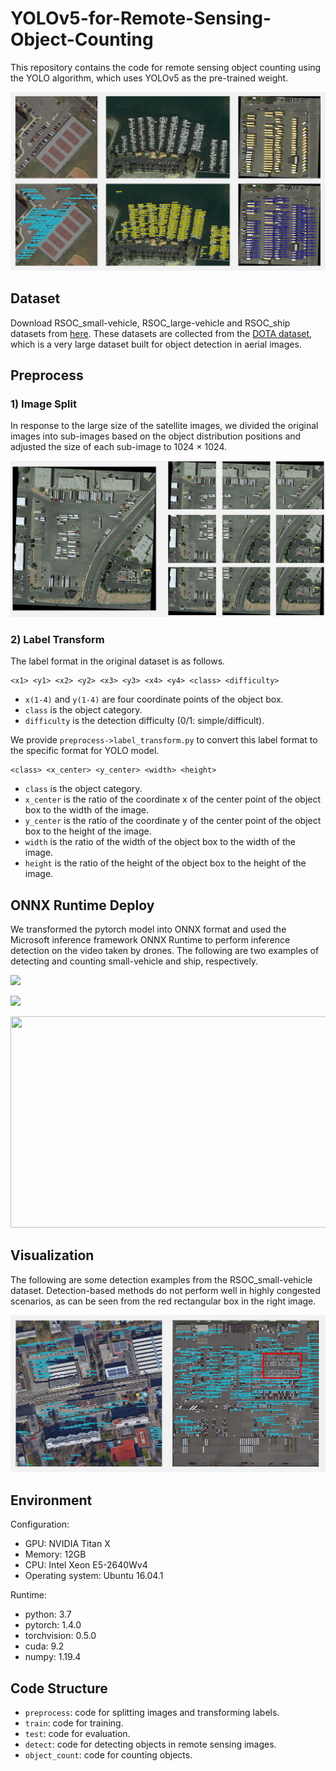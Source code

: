 # YOLOv5-for-Remote-Sensing-Object-Counting
This repository contains the code for remote sensing object counting using the YOLO algorithm, which uses YOLOv5 as the pre-trained weight.

![](https://github.com/huangyongbobo/YOLOv5-for-Remote-Sensing-Object-Counting/blob/main/detect_result.png)


## Dataset 
Download RSOC_small-vehicle, RSOC_large-vehicle and RSOC_ship datasets from [here](https://github.com/gaoguangshuai/Counting-from-Sky-A-Large-scale-Dataset-for-Remote-Sensing-Object-Counting-and-A-Benchmark-Method). These datasets are collected from the [DOTA dataset](https://captain-whu.github.io/DOTA/dataset.html), which is a very large dataset built for object detection in aerial images. 


## Preprocess
### 1) Image Split
In response to the large size of the satellite images, we divided the original images into sub-images based on the object distribution positions and adjusted the size of each sub-image to 1024 × 1024. 

![](https://github.com/huangyongbobo/YOLOv5-for-Remote-Sensing-Object-Counting/blob/main/show_image/image_split.png)

### 2) Label Transform
The label format in the original dataset is as follows.

```
<x1> <y1> <x2> <y2> <x3> <y3> <x4> <y4> <class> <difficulty>
``` 

* `x(1-4)` and `y(1-4)` are four coordinate points of the object box. 
* `class` is the object category. 
* `difficulty` is the detection difficulty (0/1: simple/difficult).

We provide `preprocess->label_transform.py` to convert this label format to the specific format for YOLO model. 

```
<class> <x_center> <y_center> <width> <height>
``` 

* `class` is the object category. 
* `x_center` is the ratio of the coordinate x of the center point of the object box to the width of the image. 
* `y_center` is the ratio of the coordinate y of the center point of the object box to the height of the image. 
* `width` is the ratio of the width of the object box to the width of the image. 
* `height` is the ratio of the height of the object box to the height of the image. 


## ONNX Runtime Deploy
We transformed the pytorch model into ONNX format and used the Microsoft inference framework ONNX Runtime to perform inference detection on the video taken by drones. The following are two examples of detecting and counting small-vehicle and ship, respectively.

![](https://github.com/huangyongbobo/YOLOv5-for-Remote-Sensing-Object-Counting/blob/main/small-vehicle.gif)

![](https://github.com/huangyongbobo/YOLOv5-for-Remote-Sensing-Object-Counting/blob/main/ship.gif)

<div align=center>
<img src="https://github.com/huangyongbobo/YOLOv5-for-Remote-Sensing-Object-Counting/blob/main/ship.gif" width="600" height="338">
</div>



## Visualization
The following are some detection examples from the RSOC_small-vehicle dataset. Detection-based methods do not perform well in highly congested scenarios, as can be seen from the red rectangular box in the right image. 

![](https://github.com/huangyongbobo/YOLOv5-for-Remote-Sensing-Object-Counting/blob/main/show_image/result.png)


## Environment

Configuration: 
* GPU: NVIDIA Titan X
* Memory: 12GB
* CPU: Intel Xeon E5-2640Wv4 
* Operating system: Ubuntu 16.04.1

Runtime: 
* python: 3.7
* pytorch: 1.4.0  
* torchvision: 0.5.0
* cuda: 9.2 
* numpy: 1.19.4


## Code Structure

* `preprocess`: code for splitting images and transforming labels. 
* `train`: code for training. 
* `test`: code for evaluation. 
* `detect`: code for detecting objects in remote sensing images. 
* `object_count`: code for counting objects. 
